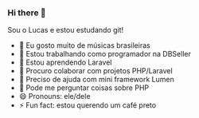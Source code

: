 ### Hi there 👋

Sou o Lucas e estou estudando git!

- 🎵 Eu gosto muito de músicas brasileiras
- 🔭 Estou trabalhando como programador na DBSeller
- 🌱 Estou aprendendo Laravel
- 👯 Procuro colaborar com projetos PHP/Laravel
- 🤔 Preciso de ajuda com mini framework Lumen
- 💬 Pode me perguntar coisas sobre PHP
- 😄 Pronouns: ele/dele
- ⚡ Fun fact: estou querendo um café preto
